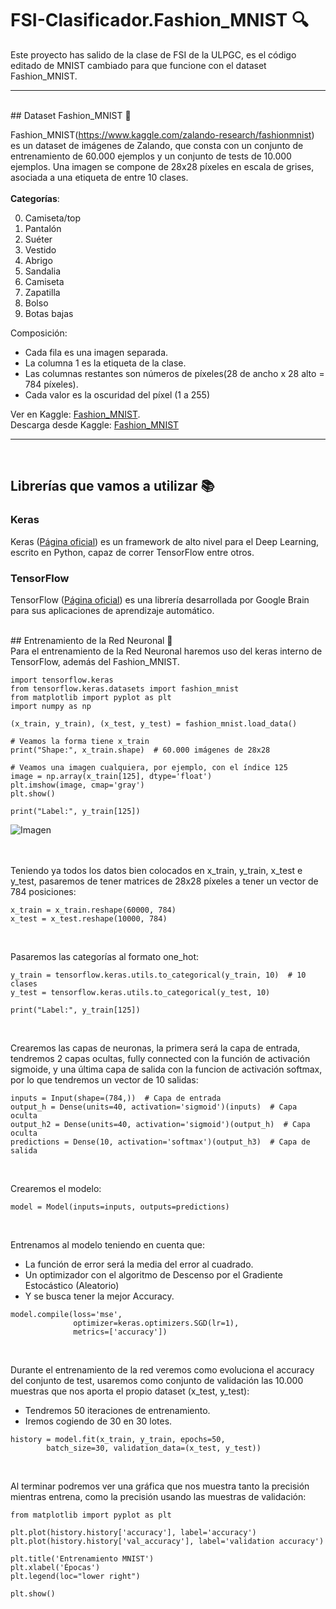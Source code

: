 # FSI-Clasificador.Fashion_MNIST 🔍
Este proyecto has salido de la clase de FSI de la ULPGC, es el código editado de MNIST cambiado para que funcione con el dataset Fashion_MNIST.
***
</br>
## Dataset Fashion_MNIST 👕

Fashion_MNIST(https://www.kaggle.com/zalando-research/fashionmnist) es un dataset de imágenes de Zalando, que consta con un conjunto de entrenamiento de 60.000 ejemplos y un conjunto de tests de 10.000 ejemplos. Una imagen se compone de 28x28 píxeles en escala de grises, asociada a una etiqueta de entre 10 clases.</br></br>
**Categorías**:</br>

0. Camiseta/top</br>
1. Pantalón</br>
2. Suéter</br>
3. Vestido</br>
4. Abrigo</br>
5. Sandalia</br>
6. Camiseta</br>
7. Zapatilla</br>
8. Bolso</br>
9. Botas bajas</br>

Composición:</br>
* Cada fila es una imagen separada.</br>
* La columna 1 es la etiqueta de la clase.</br>
* Las columnas restantes son números de píxeles(28 de ancho x 28 alto = 784 píxeles).</br>
* Cada valor es la oscuridad del píxel (1 a 255)</br>
    
Ver en Kaggle: [Fashion_MNIST](https://www.kaggle.com/zalando-research/fashionmnist). </br>
Descarga desde Kaggle: [Fashion_MNIST](https://www.kaggle.com/zalando-research/fashionmnist/download)

***
</br>

## Librerías que vamos a utilizar 📚 </br>
### Keras
Keras ([Página oficial](https://keras.io/)) es un framework de alto nivel para el Deep Learning, escrito en Python, capaz de correr TensorFlow entre otros. 

### TensorFlow
TensorFlow ([Página oficial](https://www.tensorflow.org/?hl=es-419)) es una librería desarrollada por Google Brain para sus aplicaciones de aprendizaje automático.

</br>
## Entrenamiento de la Red Neuronal 🧠 </br>
Para el entrenamiento de la Red Neuronal haremos uso del keras interno de TensorFlow, además del Fashion_MNIST. </br>

~~~
import tensorflow.keras
from tensorflow.keras.datasets import fashion_mnist
from matplotlib import pyplot as plt
import numpy as np

(x_train, y_train), (x_test, y_test) = fashion_mnist.load_data()

# Veamos la forma tiene x_train
print("Shape:", x_train.shape)  # 60.000 imágenes de 28x28

# Veamos una imagen cualquiera, por ejemplo, con el índice 125
image = np.array(x_train[125], dtype='float')
plt.imshow(image, cmap='gray')
plt.show()

print("Label:", y_train[125])
~~~
![Imagen](https://www.kaggleusercontent.com/kf/79940194/eyJhbGciOiJkaXIiLCJlbmMiOiJBMTI4Q0JDLUhTMjU2In0..MPLlWDiYG6Ab0mWDoQmKWA.RbakXAGdYINUKlLMPpLWHznj2G9JPNmc1WUQe0XFZmPC9NOYJPiLHm70En422hvMLapl930RVyqdY86SHLXUg9tBxfewMPMFVGLc4bUjtcaPb9KIANFvIQpc1SVoP9C20rDc9kdTXwwDKC2o_Cs2qLcPMp7x-6JZ2zV802iNPAf6U_42_DX33eMaCMTs3BmLAUpmGlSvJYTi_lH_An2KRAIlHVaILYkr9_jq8dw3LtMbX0jLBPhZZAmAJgn4B0_L6lB6cah_arCMQI93ENcaB4iOoCThQckwbsN3flvEd5Zieznz-DOheGPbHVEAYJOMTCRLcZJ1CoLL0tv4pqa-uH7LS76uLjQpdymHGMuxTjfbaUicyt5ICducCWZzOuV5HFFhkrz10fKEZK33ioZe3UXiBCLqHhKqlY9WTkyRupKYNtlTfAI6l39Fz2zxCw8nHv7RKeNUgAiQYmpZOtIDqYa31xBDLWxgaN39yaVCMNkJ9iU93dF8qgOvHk373mEreR3oMK_xcJ215m8lL3lNZ8xwLHFT28eGYlW70pe9GHmEkNFVE0bSQXa4Rxkp4GOuF9sYyrX9yr6YL9MnGarSm7q_jruWzBdWPr2cBWzt7u9vxDC7v19X4PM0Lo2Zsa1Jkhf9BEEuuecvn7GqVjIj59IvWBP2j9d-GnlFHFat9is.L_UdqnKYG3gpyLpPj8PC4g/__results___files/__results___0_1.png)

</br></br>
Teniendo ya todos los datos bien colocados en x_train, y_train, x_test e y_test, pasaremos de tener matrices de 28x28 píxeles a tener un vector de 784 posiciones:
~~~
x_train = x_train.reshape(60000, 784)
x_test = x_test.reshape(10000, 784)
~~~
</br>

Pasaremos las categorías al formato one_hot:
~~~
y_train = tensorflow.keras.utils.to_categorical(y_train, 10)  # 10 clases
y_test = tensorflow.keras.utils.to_categorical(y_test, 10)

print("Label:", y_train[125])
~~~
</br>

Crearemos las capas de neuronas, la primera será la capa de entrada, tendremos 2 capas ocultas, fully connected con la función de activación sigmoide, y una última capa de salida con la funcion de activación softmax, por lo que tendremos un vector de 10 salidas:
~~~
inputs = Input(shape=(784,))  # Capa de entrada
output_h = Dense(units=40, activation='sigmoid')(inputs)  # Capa oculta
output_h2 = Dense(units=40, activation='sigmoid')(output_h)  # Capa oculta
predictions = Dense(10, activation='softmax')(output_h3)  # Capa de salida
~~~
</br>

Crearemos el modelo:
~~~
model = Model(inputs=inputs, outputs=predictions)
~~~
</br>

Entrenamos al modelo teniendo en cuenta que:</br>
* La función de error será la media del error al cuadrado. </br>
* Un optimizador con el algoritmo de Descenso por el Gradiente Estocástico (Aleatorio)
* Y se busca tener la mejor Accuracy.
~~~
model.compile(loss='mse',
              optimizer=keras.optimizers.SGD(lr=1),
              metrics=['accuracy'])
~~~
</br>

Durante el entrenamiento de la red veremos como evoluciona el accuracy del conjunto de test, usaremos como conjunto de validación las 10.000 muestras que nos aporta el propio dataset (x_test, y_test):
* Tendremos 50 iteraciones de entrenamiento.
* Iremos cogiendo de 30 en 30 lotes.
~~~
history = model.fit(x_train, y_train, epochs=50,
        batch_size=30, validation_data=(x_test, y_test))
~~~
</br>

Al terminar podremos ver una gráfica que nos muestra tanto la precisión mientras entrena, como la precisión usando las muestras de validación:
~~~
from matplotlib import pyplot as plt 

plt.plot(history.history['accuracy'], label='accuracy')
plt.plot(history.history['val_accuracy'], label='validation accuracy')

plt.title('Entrenamiento MNIST')
plt.xlabel('Épocas')
plt.legend(loc="lower right")

plt.show()
~~~
